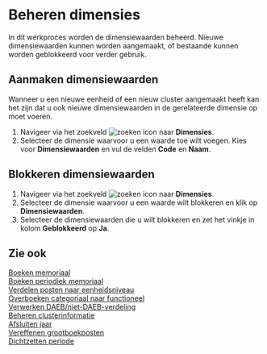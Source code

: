 # Beheren dimensies

In dit werkproces worden de dimensiewaarden beheerd. Nieuwe dimensiewaarden kunnen worden aangemaakt, of bestaande kunnen worden geblokkeerd voor verder gebruik.

## Aanmaken dimensiewaarden

Wanneer u een nieuwe eenheid of een nieuw cluster aangemaakt heeft kan het zijn dat u ook nieuwe dimensiewaarden in de gerelateerde dimensie op moet voeren.

1. Navigeer via het zoekveld ![zoeken icon](/assets/images/zoeken.png "zoeken icon") naar **Dimensies**.
2. Selecteer de dimensie waarvoor u een waarde toe wilt voegen. Kies voor **Dimensiewaarden** en vul de velden **Code** en **Naam**.

## Blokkeren dimensiewaarden

1. Navigeer via het zoekveld ![zoeken icon](/assets/images/zoeken.png "zoeken icon") naar **Dimensies**.
2. Selecteer de dimensie waarvoor u een waarde wilt blokkeren en klik op **Dimensiewaarden**.
3. Selecteer de dimensiewaarden die u wilt blokkeren en zet het vinkje in kolom **Geblokkeerd** op **Ja**.

## Zie ook

[Boeken memoriaal](../boeken-memoriaal/)  
[Boeken periodiek memoriaal](../boeken-periodiek-memoriaal/)  
[Verdelen posten naar eenheidsniveau](../verdelen-posten-naar-eenheidsniveau/)  
[Overboeken categoriaal naar functioneel](../overboeken-categoriaal-naar-functioneel/)  
[Verwerken DAEB/niet-DAEB-verdeling](../verwerken-daeb-niet-daeb-verdeling/)  
[Beheren clusterinformatie](../beheren-clusterinformatie/)  
[Afsluiten jaar](../afsluiten-jaar/)  
[Vereffenen grootboekposten](../vereffenen-grootboekposten/)  
[Dichtzetten periode](../dichtzetten-periode/)
